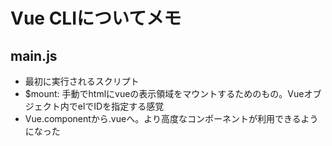# Vue CLIについてメモ

## main.js

- 最初に実行されるスクリプト
- $mount: 手動でhtmlにvueの表示領域をマウントするためのもの。Vueオブジェクト内でelでIDを指定する感覚
- Vue.componentから.vueへ。より高度なコンポーネントが利用できるようになった

